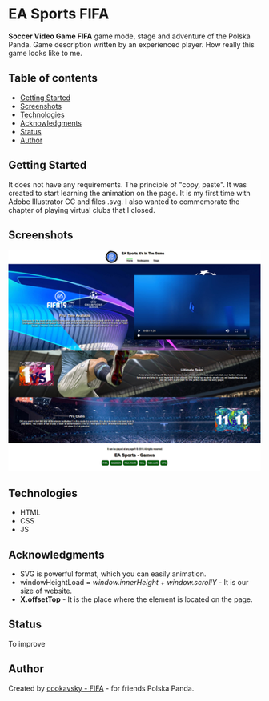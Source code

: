 # EA Sports FIFA
**Soccer Video Game FIFA** game mode, stage and adventure of the Polska Panda. Game description written by an experienced player. How really this game looks like to me.

## Table of contents
* [Getting Started](#getting-started)
* [Screenshots](#screenshots)
* [Technologies](#technologies)
* [Acknowledgments](#acknowledgments)
* [Status](#status)
* [Author](#author)

## Getting Started
It does not have any requirements. The principle of "copy, paste". It was created to start learning the animation on the page. It is my first time with Adobe Illustrator CC and files .svg. I also wanted to commemorate the chapter of playing virtual clubs that I closed.

## Screenshots
![Example screenshot](./img/screencapture.jpg)

## Technologies
* HTML
* CSS
* JS

## Acknowledgments
* SVG is powerful format, which you can easily animation.
* windowHeightLoad = _window.innerHeight + window.scrollY_ - It is our size of website.
* **X.offsetTop** - It is the place where the element is located on the page.

## Status
To improve

## Author
Created by [cookavsky - FIFA](https://www.fifa.cookavsky.com/) - for friends Polska Panda.
